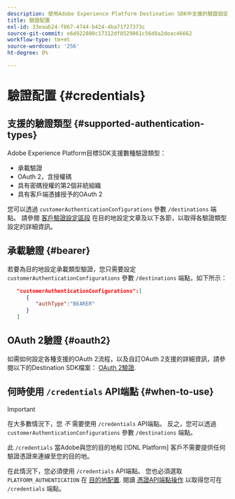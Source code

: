 ```yaml
---
description: 使用Adobe Experience Platform Destination SDK中支援的驗證設定，驗證使用者並啟用資料至您的目的地端點。
title: 驗證配置
exl-id: 33eaab24-f867-4744-b424-4ba71727373c
source-git-commit: e6d922800c17312df8529061c56d8a2deac46662
workflow-type: tm+mt
source-wordcount: '256'
ht-degree: 0%

---
```


# 驗證配置 {#credentials}

## 支援的驗證類型 {#supported-authentication-types}

Adobe Experience Platform目標SDK支援數種驗證類型：

* 承載驗證
* OAuth 2，含授權碼
* 具有密碼授權的第2個非統組織
* 具有客戶端憑據授予的OAuth 2

您可以透過 `customerAuthenticationConfigurations` 參數 `/destinations` 端點。 請參閱 [客戶驗證設定區段](./destination-configuration.md#customer-authentication-configurations) 在目的地設定文章及以下各節，以取得各驗證類型設定的詳細資訊。

## 承載驗證 {#bearer}

若要為目的地設定承載類型驗證，您只需要設定 `customerAuthenticationConfigurations` 參數 `/destinations` 端點，如下所示：

```json
   "customerAuthenticationConfigurations":[
      {
         "authType":"BEARER"
      }
   ]
```

## OAuth 2驗證 {#oauth2}

如需如何設定各種支援的OAuth 2流程，以及自訂OAuth 2支援的詳細資訊，請參閱以下的Destination SDK檔案： [OAuth 2驗證](./oauth2-authentication.md).


## 何時使用 `/credentials` API端點 {#when-to-use}

>[!IMPORTANT]
>
>在大多數情況下，您 *不* 需要使用 `/credentials` API端點。 反之，您可以透過 `customerAuthenticationConfigurations` 參數 `/destinations` 端點。

此 `/credentials` 當Adobe與您的目的地和 [!DNL Platform] 客戶不需要提供任何驗證憑證來連線至您的目的地。

在此情況下，您必須使用 `/credentials` API端點。 您也必須選取 `PLATFORM_AUTHENTICATION` 在 [目的地配置](./destination-configuration.md#destination-delivery). 閱讀 [憑證API端點操作](./credentials-configuration-api.md) 以取得您可在 `/credentials` 端點。
